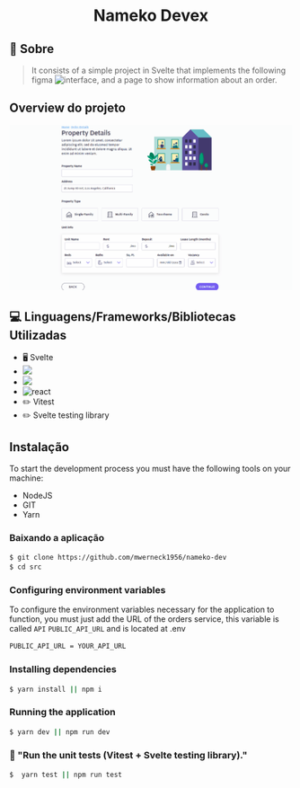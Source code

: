 <h1 align ='center' > Nameko Devex </h1>

## 🔖 Sobre

> It consists of a simple project in Svelte that implements the following figma ![interface](https://www.figma.com/file/DSl3CRb0uW5hyIUNE0rWPK/nameko-devex?node-id=0:1), and a page to show information about an order.

## Overview do projeto

![Mobile](https://github.com/mwerneck1956/nameko-dev/blob/master/Svelte.gif)

## 💻 Linguagens/Frameworks/Bibliotecas Utilizadas

- 🖥️ Svelte
- <img src = 'https://badges.aleen42.com/src/tailwindcss.svg' />
- <img src = 'https://badges.aleen42.com/src/typescript.svg'>
- <img alt = 'react' src = "https://badges.aleen42.com/src/react.svg">
- ✏️ Vitest
- ✏️ Svelte testing library

## Instalação

To start the development process you must have the following tools on your machine:

- NodeJS
- GIT
- Yarn

### Baixando a aplicação

```bash
$ git clone https://github.com/mwerneck1956/nameko-dev
$ cd src
```

### Configuring environment variables

To configure the environment variables necessary for the application to function, you must just add the URL of the orders service, this variable is called `API` `PUBLIC_API_URL` and is located at .env

```bash
PUBLIC_API_URL = YOUR_API_URL
```

### Installing dependencies

```bash
$ yarn install || npm i
```

### Running the application

```bash
$ yarn dev || npm run dev
```

### 🧪 "Run the unit tests (Vitest + Svelte testing library)."

```bash
$  yarn test || npm run test
```
